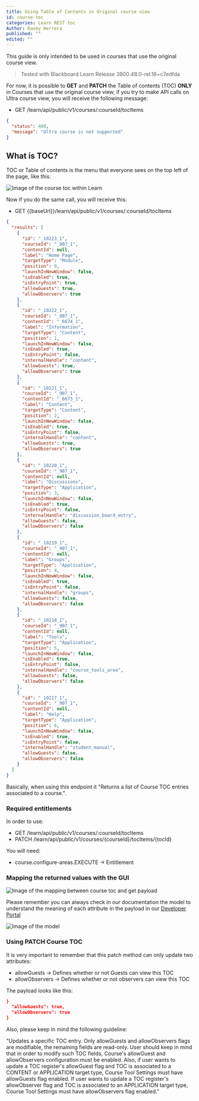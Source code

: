 ```yaml
---
title: Using Table of Contents in Original course view
id: course-toc
categories: Learn REST toc
Author: Davey Herrera
published: ""
edited: ""
---
```

<VersioningTracker frontMatter={frontMatter}/>

This guide is only intended to be used in courses that use the original course view.

> Tested with Blackboard Learn Release 3900.48.0-rel.18+c7edfda

For now, it is possible to **GET** and **PATCH** the Table of contents (TOC) **ONLY** in Courses that use the original course view, if you try to make API calls on Ultra course view, you will receive the following message:

- GET /learn/api/public/v1/courses/:courseId/tocItems

```json
{
  "status": 400,
  "message": "Ultra course is not supported"
}
```

## What is TOC?

TOC or Table of contents is the menu that everyone sees on the top left of the page, like this:

![Image of the course toc within Learn](/assets/img/course_toc-first-image.png)

Now if you do the same call, you will receive this:

- GET {{baseUrl}}/learn/api/public/v1/courses/:courseId/tocItems

```json
{
  "results": [
    {
      "id": "_10223_1",
      "courseId": "_907_1",
      "contentId": null,
      "label": "Home Page",
      "targetType": "Module",
      "position": 0,
      "launchInNewWindow": false,
      "isEnabled": true,
      "isEntryPoint": true,
      "allowGuests": true,
      "allowObservers": true
    },
    {
      "id": "_10222_1",
      "courseId": "_907_1",
      "contentId": "_6674_1",
      "label": "Information",
      "targetType": "Content",
      "position": 1,
      "launchInNewWindow": false,
      "isEnabled": true,
      "isEntryPoint": false,
      "internalHandle": "content",
      "allowGuests": true,
      "allowObservers": true
    },
    {
      "id": "_10221_1",
      "courseId": "_907_1",
      "contentId": "_6673_1",
      "label": "Content",
      "targetType": "Content",
      "position": 2,
      "launchInNewWindow": false,
      "isEnabled": true,
      "isEntryPoint": false,
      "internalHandle": "content",
      "allowGuests": true,
      "allowObservers": true
    },
    {
      "id": "_10220_1",
      "courseId": "_907_1",
      "contentId": null,
      "label": "Discussions",
      "targetType": "Application",
      "position": 3,
      "launchInNewWindow": false,
      "isEnabled": true,
      "isEntryPoint": false,
      "internalHandle": "discussion_board_entry",
      "allowGuests": false,
      "allowObservers": false
    },
    {
      "id": "_10219_1",
      "courseId": "_907_1",
      "contentId": null,
      "label": "Groups",
      "targetType": "Application",
      "position": 4,
      "launchInNewWindow": false,
      "isEnabled": true,
      "isEntryPoint": false,
      "internalHandle": "groups",
      "allowGuests": false,
      "allowObservers": false
    },
    {
      "id": "_10218_1",
      "courseId": "_907_1",
      "contentId": null,
      "label": "Tools",
      "targetType": "Application",
      "position": 5,
      "launchInNewWindow": false,
      "isEnabled": true,
      "isEntryPoint": false,
      "internalHandle": "course_tools_area",
      "allowGuests": false,
      "allowObservers": false
    },
    {
      "id": "_10217_1",
      "courseId": "_907_1",
      "contentId": null,
      "label": "Help",
      "targetType": "Application",
      "position": 6,
      "launchInNewWindow": false,
      "isEnabled": true,
      "isEntryPoint": false,
      "internalHandle": "student_manual",
      "allowGuests": false,
      "allowObservers": false
    }
  ]
}
```

Basically, when using this endpoint it "Returns a list of Course TOC entries associated to a course.".

### Required entitlements

In order to use:

- GET /learn/api/public/v1/courses/:courseId/tocItems
- PATCH /learn/api/public/v1/courses/{courseId}/tocItems/{tocId}

You will need:

- course.configure-areas.EXECUTE -> Entitlement

### Mapping the returned values with the GUI

![Image of the mapping between course toc and get payload](/assets/img/course_toc-second-image.png)

Please remember you can always check in our documentation the model to understand the meaning of each attribute in the payload in our [Developer Portal](https://developer.anthology.com/portal/displayApi)

![Image of the model](/assets/img/course_toc-third_image.png)

### Using PATCH Course TOC

It is very important to remember that this patch method can only update two attributes:

- allowGuests -> Defines whether or not Guests can view this TOC
- allowObservers -> Defines whether or not observers can view this TOC

The payload looks like this:

```json
}
  "allowGuests": true,
  "allowObservers": true
}
```

Also, please keep in mind the following guideline:

"Updates a specific TOC entry. Only allowGuests and allowObservers flags are modifiable, the remaining fields are read-only. User should keep in mind that in order to modify such TOC fields, Course's allowGuest and allowObservers configuration must be enabled. Also, if user wants to update a TOC register's allowGuest flag and TOC is associated to a CONTENT or APPLICATION target type, Course Tool Settings must have allowGuests flag enabled. If user wants to update a TOC register's allowObserver flag and TOC is associated to an APPLICATION target type, Course Tool Settings must have allowObservers flag enabled."
<AuthorBox frontMatter={frontMatter}/>
